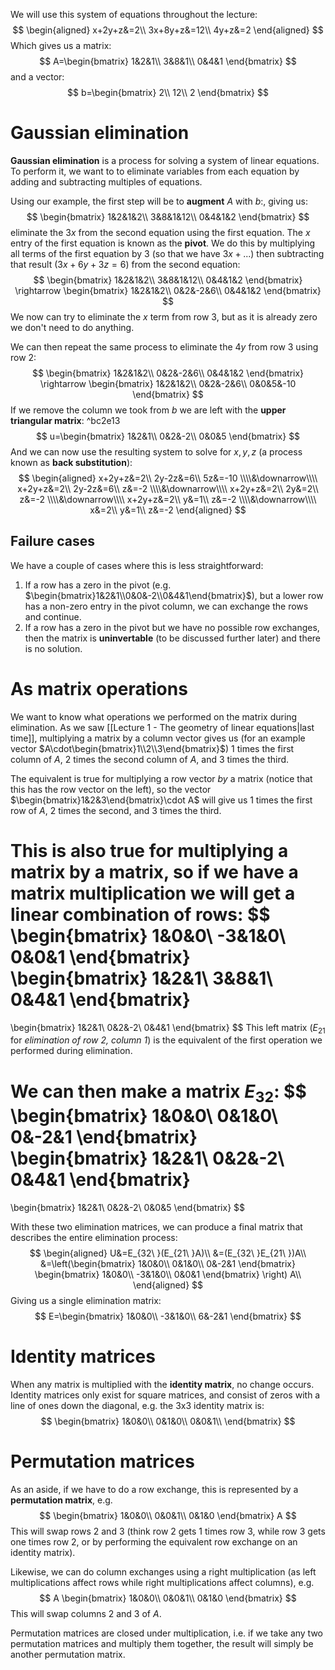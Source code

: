 We will use this system of equations throughout the lecture:
$$
\begin{aligned}
x+2y+z&=2\\
3x+8y+z&=12\\
4y+z&=2
\end{aligned}
$$
Which gives us a matrix:
$$
A=\begin{bmatrix}
1&2&1\\
3&8&1\\
0&4&1
\end{bmatrix}
$$
and a vector:
$$
b=\begin{bmatrix}
2\\
12\\
2
\end{bmatrix}
$$
# Gaussian elimination
**Gaussian elimination** is a process for solving a system of linear equations. To perform it, we want to to eliminate variables from each equation by adding and subtracting multiples of equations.

Using our example, the first step will be to **augment** $A$ with $b$:, giving us:
$$
\begin{bmatrix}
1&2&1&2\\
3&8&1&12\\
0&4&1&2
\end{bmatrix}
$$
eliminate the $3x$ from the second equation using the first equation. The $x$ entry of the first equation is known as the **pivot**. We do this by multiplying all terms of the first equation by $3$ (so that we have $3x+...$) then subtracting that result ($3x+6y+3z=6$) from the second equation:
$$
\begin{bmatrix}
1&2&1&2\\
3&8&1&12\\
0&4&1&2
\end{bmatrix}
\rightarrow
\begin{bmatrix}
1&2&1&2\\
0&2&-2&6\\
0&4&1&2
\end{bmatrix}
$$
We now can try to eliminate the $x$ term from row 3, but as it is already zero we don't need to do anything.

We can then repeat the same process to eliminate the $4y$ from row 3 using row 2:
$$
\begin{bmatrix}
1&2&1&2\\
0&2&-2&6\\
0&4&1&2
\end{bmatrix}
\rightarrow
\begin{bmatrix}
1&2&1&2\\
0&2&-2&6\\
0&0&5&-10
\end{bmatrix}
$$
If we remove the column we took from $b$ we are left with the **upper triangular matrix**: ^bc2e13
$$
u=\begin{bmatrix}
1&2&1\\
0&2&-2\\
0&0&5
\end{bmatrix}
$$
And we can now use the resulting system to solve for $x,y,z$ (a process known as **back substitution**):
$$
\begin{aligned}
x+2y+z&=2\\
2y-2z&=6\\
5z&=-10
\\\\&\downarrow\\\\
x+2y+z&=2\\
2y-2z&=6\\
z&=-2
\\\\&\downarrow\\\\
x+2y+z&=2\\
2y&=2\\
z&=-2
\\\\&\downarrow\\\\
x+2y+z&=2\\
y&=1\\
z&=-2
\\\\&\downarrow\\\\
x&=2\\
y&=1\\
z&=-2
\end{aligned}
$$
## Failure cases
We have a couple of cases where this is less straightforward:
1. If a row has a zero in the pivot (e.g. $\begin{bmatrix}1&2&1\\0&0&-2\\0&4&1\end{bmatrix}$), but a lower row has a non-zero entry in the pivot column, we can exchange the rows and continue.
2. If a row has a zero in the pivot but we have no possible row exchanges, then the matrix is **uninvertable** (to be discussed further later) and there is no solution.
# As matrix operations
We want to know what operations we performed on the matrix during elimination. As we saw [[Lecture 1 - The geometry of linear equations|last time]], multiplying a matrix by a column vector gives us (for an example vector $A\cdot\begin{bmatrix}1\\2\\3\end{bmatrix}$) 1 times the first column of $A$, 2 times the second column of $A$, and 3 times the third. 

The equivalent is true for multiplying a row vector *by* a matrix (notice that this has the row vector on the left), so the vector $\begin{bmatrix}1&2&3\end{bmatrix}\cdot A$ will give us 1 times the first row of $A$, 2 times the second, and 3 times the third.

This is also true for multiplying a matrix by a matrix, so if we have a matrix multiplication we will get a linear combination of rows:
$$
\begin{bmatrix}
1&0&0\\
-3&1&0\\
0&0&1
\end{bmatrix}
\begin{bmatrix}
1&2&1\\
3&8&1\\
0&4&1
\end{bmatrix}
=
\begin{bmatrix}
1&2&1\\
0&2&-2\\
0&4&1
\end{bmatrix}
$$
This left matrix ($E_{21}$ for *elimination of row 2, column 1*) is the equivalent of the first operation we performed during elimination.

We can then make a matrix $E_{32}$:
$$
\begin{bmatrix}
1&0&0\\
0&1&0\\
0&-2&1
\end{bmatrix}
\begin{bmatrix}
1&2&1\\
0&2&-2\\
0&4&1
\end{bmatrix}
=
\begin{bmatrix}
1&2&1\\
0&2&-2\\
0&0&5
\end{bmatrix}
$$

With these two elimination matrices, we can produce a final matrix that describes the entire elimination process:
$$
\begin{aligned}
U&=E_{32\ }(E_{21\ }A)\\
&=(E_{32\ }E_{21\ })A\\
&=\left(\begin{bmatrix}
1&0&0\\
0&1&0\\
0&-2&1
\end{bmatrix}
\begin{bmatrix}
1&0&0\\
-3&1&0\\
0&0&1
\end{bmatrix}
\right)
A\\
\end{aligned}
$$
Giving us a single elimination matrix:
$$
E=\begin{bmatrix}
1&0&0\\
-3&1&0\\
6&-2&1
\end{bmatrix}
$$
# Identity matrices
When any matrix is multiplied with the **identity matrix**, no change occurs. Identity matrices only exist for square matrices, and consist of zeros with a line of ones down the diagonal, e.g. the 3x3 identity matrix is:
$$
\begin{bmatrix}
1&0&0\\
0&1&0\\
0&0&1\\
\end{bmatrix}
$$

# Permutation matrices
As an aside, if we have to do a row exchange, this is represented by a **permutation matrix**, e.g.
$$
\begin{bmatrix}
1&0&0\\
0&0&1\\
0&1&0
\end{bmatrix}
A
$$
This will swap rows 2 and 3 (think row 2 gets 1 times row 3, while row 3 gets one times row 2, or by performing the equivalent row exchange on an identity matrix).

Likewise, we can do column exchanges using a right multiplication (as left multiplications affect rows while right multiplications affect columns), e.g.
$$
A
\begin{bmatrix}
1&0&0\\
0&0&1\\
0&1&0
\end{bmatrix}
$$
This will swap columns 2 and 3 of $A$.

Permutation matrices are closed under multiplication, i.e. if we take any two permutation matrices and multiply them together, the result will simply be another permutation matrix.